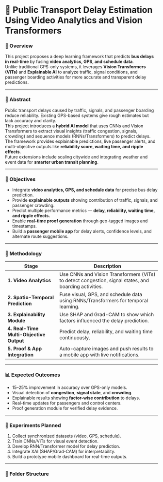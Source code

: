 # 🚌 Public Transport Delay Estimation Using Video Analytics and Vision Transformers

### 🚀 Overview
This project proposes a deep learning framework that predicts **bus delays in real-time** by fusing **video analytics, GPS, and schedule data**.  
Unlike traditional GPS-only systems, it leverages **Vision Transformers (ViTs)** and **Explainable AI** to analyze traffic, signal conditions, and passenger boarding activities for more accurate and transparent delay predictions.

---

### 📖 Abstract
Public transport delays caused by traffic, signals, and passenger boarding reduce reliability. Existing GPS-based systems give rough estimates but lack accuracy and clarity.  
This project introduces a **hybrid AI model** that uses CNNs and Vision Transformers to extract visual insights (traffic congestion, signals, crowding) and sequence models (RNNs/Transformers) to predict delays.  
The framework provides explainable predictions, live passenger alerts, and multi-objective outputs like **reliability score, waiting time, and ripple effects**.  
Future extensions include scaling citywide and integrating weather and event data for **smarter urban transit planning**.

---

### 🎯 Objectives
- Integrate **video analytics, GPS, and schedule data** for precise bus delay prediction.  
- Provide **explainable outputs** showing contribution of traffic, signals, and passenger crowding.  
- Predict multiple performance metrics — **delay, reliability, waiting time, and ripple effects.**  
- Enable **real-time proof generation** through geo-tagged images and timestamps.  
- Build a **passenger mobile app** for delay alerts, confidence levels, and alternate route suggestions.

---

### 🧠 Methodology

| Stage | Description |
|--------|--------------|
| **1. Video Analytics** | Use CNNs and Vision Transformers (ViTs) to detect congestion, signal states, and boarding activities. |
| **2. Spatio-Temporal Prediction** | Fuse visual, GPS, and schedule data using RNNs/Transformers for temporal learning. |
| **3. Explainability Module** | Use SHAP and Grad-CAM to show which factors influenced the delay prediction. |
| **4. Real-Time Multi-Objective Output** | Predict delay, reliability, and waiting time continuously. |
| **5. Proof & App Integration** | Auto-capture images and push results to a mobile app with live notifications. |

---

### 📊 Expected Outcomes
- 15–25% improvement in accuracy over GPS-only models.  
- Visual detection of **congestion**, **signal state**, and **crowding**.  
- Explainable results showing **factor-wise contribution** to delays.  
- Real-time updates for passengers and control centers.  
- Proof generation module for verified delay evidence.

---

### 🧪 Experiments Planned
1. Collect synchronized datasets (video, GPS, schedule).  
2. Train CNNs/ViTs for visual event detection.  
3. Develop RNN/Transformer model for delay prediction.  
4. Integrate XAI (SHAP/Grad-CAM) for interpretability.  
5. Build a prototype mobile dashboard for real-time outputs.  

---

### 🧩 Folder Structure
